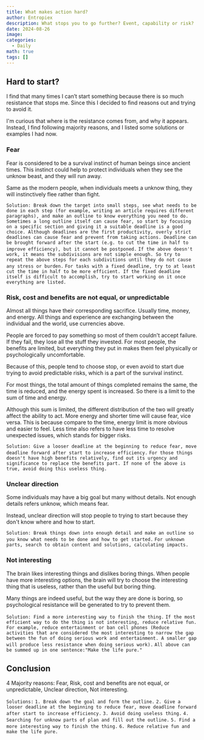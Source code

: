 ```yaml
---
title: What makes action hard?
author: Entropiex
description: What stops you to go further? Event, capability or risk?
date: 2024-08-26
image: 
categories:
  - Daily
math: true
tags: []
---
```

## Hard to start?

I find that many times I can’t start something because there is so much resistance that stops me. Since this I decided to find reasons out and trying to avoid it.

I'm curious that where is the resistance comes from, and why it appears. Instead, I find following majority reasons, and I listed some solutions or examples I had now.
### Fear

Fear is considered to be a survival instinct of human beings since ancient times. This instinct could help to protect individuals when they see the unknow beast, and they will run away.

Same as the modern people, when individuals meets a unknow thing, they will instinctively flee rather than fight.

`Solution: Break down the target into small steps, see what needs to be done in each step (for example, writing an article requires different paragraphs), and make an outline to know everything you need to do. `
`Sometimes a long outline itself can cause fear, so start by focusing on a specific section and giving it a suitable deadline is a good choice. Although deadlines are the first productivity, overly strict deadlines can cause fear and prevent from taking actions. Deadline can be brought forward after the start (e.g. to cut the time in half to improve efficiency), but it cannot be postponed.`
`If the above doesn't work, it means the subdivisions are not simple enough. So try to repeat the above steps for each subdivitions until they do not cause any stress or burden.`
`For tasks with a fixed deadline, try to at least cut the time in half to be more efficient. If the fixed deadline itself is difficult to accomplish, try to start working on it once everything are listed.`
### Risk, cost and benefits are not equal, or unpredictable

Almost all things have their corresponding sacrifice. Usually time, money, and energy. All things and experience are exchanging between the individual and the world, use currencies above.

People are forced to pay something so most of them couldn't accept failure. If they fail, they lose all the stuff they invested. For most people, the benefits are limited, but everything they put in makes them feel physically or psychologically uncomfortable.

Because of this, people tend to choose stop, or even avoid to start due trying to avoid predictable risks, which is a part of the survival instinct.

For most things, the total amount of things completed remains the same, the time is reduced, and the energy spent is increased. So there is a limit to the sum of time and energy. 

Although this sum is limited, the different distribution of the two will greatly affect the ability to act. More energy and shorter time will cause fear, vice versa. This is because compare to the time, energy limit is more obvious and easier to feel. Less time also refers to have less time to resolve unexpected issues, which stands for bigger risks.

`Solution: Give a looser deadline at the beginning to reduce fear, move deadline forward after start to increase efficiency.`
`For those things doesn't have high benefits relatively, find out its urgency and significance to replace the benefits part. If none of the above is true, avoid doing this useless thing.`
### Unclear direction

Some individuals may have a big goal but many without details. Not enough details refers unknow, which means fear.

Instead, unclear direction will stop people to trying to start because they don't know where and how to start.

`Solution: Break things down into enough detail and make an outline so you know what needs to be done and how to get started.`
`For unknown parts, search to obtain content and solutions, calculating impacts.`
### Not interesting

The brain likes interesting things and dislikes boring things. When people have more interesting options, the brain will try to choose the interesting thing that is useless, rather than the useful but boring thing.

Many things are indeed useful, but the way they are done is boring, so psychological resistance will be generated to try to prevent them.

`Solution: Find a more interesting way to finish the thing.`
`If the most efficient way to do the thing is not interesting, reduce relative fun. For example, reduce entertainment or ban cell phones (Reduce activities that are considered the most interesting to narrow the gap between the fun of doing serious work and entertainment. A smaller gap will produce less resistance when doing serious work).`
`All above can be summed up in one sentence:"Make the life pure."`
## Conclusion 

4 Majority reasons: Fear, Risk, cost and benefits are not equal, or unpredictable, Unclear direction, Not interesting.

`Solutions:`
	`1. Break down the goal and form the outline.`
	`2. Give a looser deadline at the beginning to reduce fear, move deadline forward after start to increase efficiency.`
	`3. Avoid doing useless thing.`
	`4. Searching for unknow parts of plan and fill out the outline.`
	`5. Find a more interesting way to finish the thing.`
	`6. Reduce relative fun and make the life pure.`